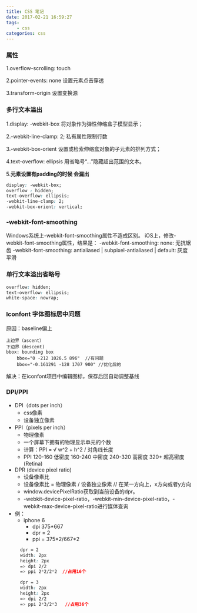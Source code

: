 ```yaml
---
title: CSS 笔记
date: 2017-02-21 16:59:27
tags:
    - css
categories: css
---
```

### 属性
1.overflow-scrolling: touch

2.pointer-events: none 设置元素点击穿透

3.transform-origin 设置变换源
<!--more-->
### 多行文本溢出
1.display: -webkit-box 将对象作为弹性伸缩盒子模型显示；

2.-webkit-line-clamp: 2; 私有属性限制行数

3.-webkit-box-orient 设置或检索伸缩盒对象的子元素的排列方式；

4.text-overflow: ellipsis 用省略号“…”隐藏超出范围的文本。

5.**元素设置有padding的时候 会漏出**

```css
display: -webkit-box;
overflow : hidden;
text-overflow: ellipsis;
-webkit-line-clamp: 2;
-webkit-box-orient: vertical;
```
### -webkit-font-smoothing
Windows系统上-webkit-font-smoothing属性不造成区别。
iOS上，修改-webkit-font-smoothing属性，结果是：
-webkit-font-smoothing: none: 无抗锯齿
-webkit-font-smoothing: antialiased | subpixel-antialiased | default: 灰度平滑
### 单行文本溢出省略号
```css
overflow: hidden;
text-overflow: ellipsis;
white-space: nowrap;
```
### Iconfont 字体图标居中问题
原因：baseline偏上
```text
上边界（ascent）
下边界（descent)
bbox: bounding box
    bbox="0 -212 1026.5 896"  //有问题
    bbox="-0.161291 -128 1707 900" //优化后的
```
解决：在iconfont项目中编辑图标，保存后回自动调整基线

### DPI/PPI
+ DPI（dots per inch）
    - css像素
    - 设备独立像素
+ PPI（pixels per inch）
    - 物理像素
    - 一个屏幕下拥有的物理显示单元的个数
    - 计算：PPI = √ w^2 + h^2 / 对角线长度
    - PPI 120-160 低密度 160-240 中密度 240-320 高密度 320+ 超高密度(Retina)
+ DPR (device pixel ratio)
    - 设备像素比
    - 设备像素比 = 物理像素 / 设备独立像素 // 在某一方向上，x方向或者y方向
    - window.devicePixelRatio获取到当前设备的dpr。
    - -webkit-device-pixel-ratio，-webkit-min-device-pixel-ratio，-webkit-max-device-pixel-ratio进行媒体查询
+ 例：
    - iphone 6 
        + dpi 375\*667
        + dpr = 2
        + ppi = 375\*2/667\*2
    ```css
      dpr = 2
      width: 2px
      height: 2px
      => dpi 2/2
      => ppi 2*2/2*2  //占用16个
    
      dpr = 3 
      width: 2px
      height: 2px
      => dpi 2/2
      => ppi 2*3/2*3   //占用36个
    ```
        
